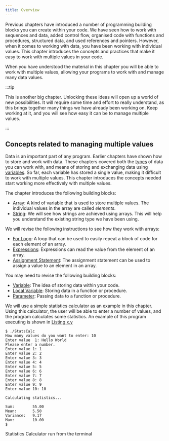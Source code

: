 ```yaml
---
title: Overview
---
```


Previous chapters have introduced a number of programming building blocks you can create within your code. We have seen how to work with sequences and data, added control flow, organised code with functions and procedures, structured data, and used references and pointers. However, when it comes to working with data, you have been working with individual values. This chapter introduces the concepts and practices that make it easy to work with multiple values in your code.

When you have understood the material in this chapter you will be able to work with multiple values, allowing your programs to work with and manage many data values.

:::tip

This is another big chapter. Unlocking these ideas will open up a world of new possibilities. It will require some time and effort to really understand, as this brings together many things we have already been working on. Keep working at it, and you will see how easy it can be to manage multiple values.

:::

## Concepts related to managing multiple values

Data is an important part of any program. Earlier chapters have shown how to store and work with data. These chapters covered both the [types](/book/part-1-instructions/1-sequence-and-data/2-trailside/06-type) of data you can work with, and means of storing and exchanging data using [variables](/book/part-1-instructions/1-sequence-and-data/2-trailside/07-variable). So far, each variable has stored a single value, making it difficult to work with multiple values. This chapter introduces the concepts needed start working more effectively with multiple values.

The chapter introduces the following building blocks:

- [Array](/book/part-2-organised-code/5-working-with-multiples/2-trailside/00-00-array): A kind of variable that is used to store multiple values. The individual values in the array are called *elements*.
- [String](/book/part-2-organised-code/5-working-with-multiples/2-trailside/02-00-string): We will see how strings are achieved using arrays. This will help you understand the existing string type we have been using.

We will revise the following instructions to see how they work with arrays:

- [For Loop](/book/part-2-organised-code/5-working-with-multiples/2-trailside/01-for-loop): A loop that can be used to easily repeat a block of code for each element of an array.
- [Expressions](/book/part-2-organised-code/5-working-with-multiples/2-trailside/00-03-expressions-with-arrays): Expressions can read the value from the element of an array.
- [Assignment Statement](/book/part-2-organised-code/5-working-with-multiples/2-trailside/00-02-assign-element): The assignment statement can be used to assign a value to an element in an array.

You may need to revise the following building blocks:

- [Variable](/book/part-1-instructions/1-sequence-and-data/2-trailside/07-variable): The idea of storing data within your code.
- [Local Variable](/book/part-2-organised-code/2-organising-code/2-trailside/03-local-variable): Storing data in a function or procedure.
- [Parameter](/book/part-2-organised-code/2-organising-code/2-trailside/04-parameter): Passing data to a function or procedure.

We will use a simple statistics calculator as an example in this chapter. Using this calculator, the user will be able to enter a number of values, and the program calculates some statistics. An example of this program executing is shown in [Listing x.y](#ListingStatsCalculatorTerminalRun)

<a id="ListingStatsCalculatorTerminalRun"></a>

```
$ ./StatsCalc
How many values do you want to enter: 10
Enter value  1: Hello World
Please enter a number.
Enter value 1: 1
Enter value 2: 2
Enter value 3: 3
Enter value 4: 4
Enter value 5: 5
Enter value 6: 6
Enter value 7: 7
Enter value 8: 8
Enter value 9: 9
Enter value 10: 10

Calculating statistics...

Sum:        55.00
Mean:       5.50
Variance:   9.17
Max:        10.00
$
```

<div class="caption">Statistics Calculator run from the terminal</div>
